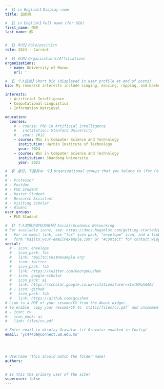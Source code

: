 ```yaml
---
# 【1 in English】Display name 
title: 邱雨奇

# 【2 in English】Full name (for SEO)
first_name: 雨奇
last_name: 邱


# 【3 年份】Role/position
role: 2024 - Current

# 【4 组织】Organizations/Affiliations
organizations:
  - name: University of Macau
    url: ''

# 【5 个人信息】Short bio (displayed in user profile at end of posts)
bio: My research interests include singing, dancing, rapping, and basketball. Music.

interests:
  - Artificial Intelligence
  - Computational Linguistics
  - Information Retrieval

education:
  courses:
    # - course: PhD in Artificial Intelligence
    #   institution: Stanford University
    #   year: 2012
    - course: MSc in Computer Science and Technology
      institution: Harbin Institute of Technology
      year: 2024
    - course: BSc in Computer Science and Technology
      institution: Shandong University
      year: 2021

# 【6 身份，下面其中一个】Organizational groups that you belong to (for People widget)
#  
# - Professor
# - Postdoc
# - PhD Student
# - Master Student
# - Research Assistant
# - Visiting Scholar
# - Alumni
user_groups:
  - PhD Student

# 【7 个人想展示的社交账号】Social/Academic Networking
# For available icons, see: https://docs.hugoblox.com/getting-started/page-builder/#icons
#   For an email link, use "fas" icon pack, "envelope" icon, and a link in the
#   form "mailto:your-email@example.com" or "#contact" for contact widget.
social:
  # - icon: envelope
  #   icon_pack: fas
  #   link: 'mailto:test@example.org'
  # - icon: twitter
  #   icon_pack: fab
  #   link: https://twitter.com/GeorgeCushen
  # - icon: google-scholar
  #   icon_pack: ai
  #   link: https://scholar.google.co.uk/citations?user=sIwtMXoAAAAJ
  # - icon: github
  #   icon_pack: fab
  #   link: https://github.com/gcushen
# Link to a PDF of your resume/CV from the About widget.
# To enable, copy your resume/CV to `static/files/cv.pdf` and uncomment the lines below.
# - icon: cv
#   icon_pack: ai
#   link: files/cv.pdf

# Enter email to display Gravatar (if Gravatar enabled in Config)
email: 'yc47436@connect.um.edu.mo'



  
# Username (this should match the folder name)
authors:
  - 

# Is this the primary user of the site?
superuser: false
---
```

